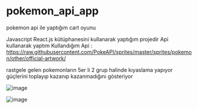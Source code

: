 # pokemon_api_app
pokemon api ile yaptığım cart oyunu

Javascript React.js kütüphanesini kullanarak yaptığım projedir
Api kullanarak yaptım
Kullandığım Api : https://raw.githubusercontent.com/PokeAPI/sprites/master/sprites/pokemon/other/official-artwork/

rastgele gelen pokemonların 5er li 2 grup halinde kıyaslama yapıyor güçlerini toplayıp kazanıp kazanmadığını gösteriyor

![image](https://user-images.githubusercontent.com/110103127/192503450-cbf80703-c9c5-4007-9586-853829e4c89a.png)

![image](https://user-images.githubusercontent.com/110103127/192503500-c0c078bc-df23-4ffe-a1ba-910260f5a573.png)
